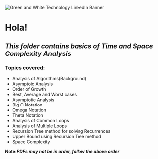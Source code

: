 ![Green and White Technology LinkedIn Banner](https://user-images.githubusercontent.com/91616196/147664888-6bf1c12e-3092-485b-b498-42a766be8fa0.gif)
# Hola!
## _This folder contains basics of **Time and Space Complexity** Analysis_
### Topics covered:
* Analysis of Algorithms(Background)
* Asymptoic Analysis
* Order of Growth
* Best, Average and Worst cases
* Asymptotic Analysis
* Big O Notation
* Omega Notation
* Theta Notation
* Analysis of Common Loops
* Analysis of Multiple Loops
* Recursion Tree method for solving Recurrences
* Upper Bound using Recursion Tree method
* Space Complexity

**Note:_PDFs may not be in order, follow the above order_**

